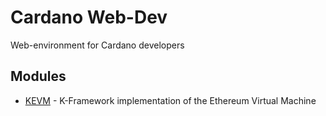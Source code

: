 # Cardano Web-Dev
Web-environment for Cardano developers

## Modules

- [KEVM](./kevm/) - K-Framework implementation of the Ethereum Virtual Machine